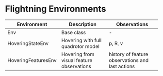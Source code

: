 # Flightning Environments

| Environment               | Description                               | Observations                                                 |
|---------------------------|-------------------------------------------|--------------------------------------------------------------|
| Env                       | Base class                                | -                                                            |
| HoveringStateEnv          | Hovering with full quadrotor model        | p, R, v                                                      |
| HoveringFeaturesEnv       | Hovering from visual feature observations | history of feature observations and last actions             |
